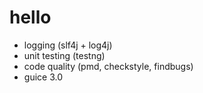 # hello
* logging (slf4j + log4j)
* unit testing (testng)
* code quality (pmd, checkstyle, findbugs)
* guice 3.0